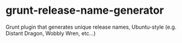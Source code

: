 grunt-release-name-generator
============================

Grunt plugin that generates unique release names, Ubuntu-style (e.g. Distant Dragon, Wobbly Wren, etc...)
